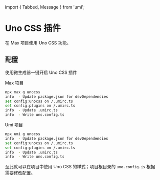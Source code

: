 import { Tabbed, Message } from 'umi';

# Uno CSS 插件

在 Max 项目使用 Uno CSS 功能。

## 配置

使用微生成器一键开启 Uno CSS 插件

<Tabbed>

Max 项目

```bash
npx max g unocss
info  - Update package.json for devDependencies
set config:unocss on /.umirc.ts
set config:plugins on /.umirc.ts
info  - Update .umirc.ts
info  - Write uno.config.ts
```

Umi 项目

```bash
npx umi g unocss
info  - Update package.json for devDependencies
set config:unocss on /.umirc.ts
set config:plugins on /.umirc.ts
info  - Update .umirc.ts
info  - Write uno.config.ts
```

</Tabbed>

至此就可以在项目中使用 Uno CSS 的样式；项目根目录的 `uno.config.js` 根据需要修改配置。
